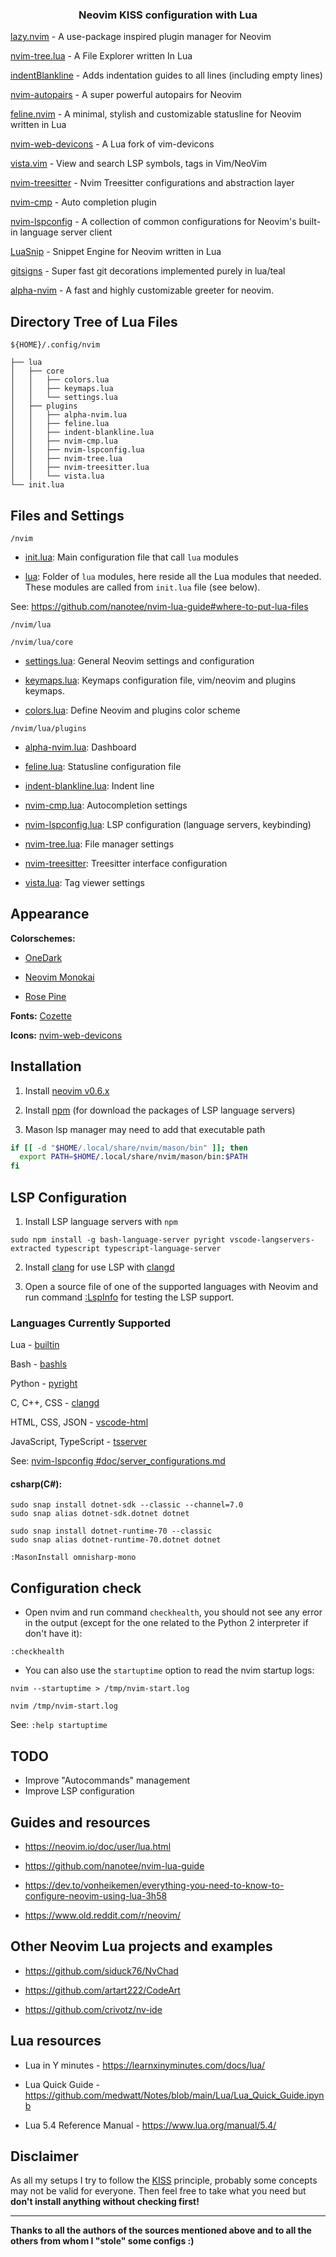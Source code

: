 <h3 align="center">
Neovim KISS configuration with Lua
</h3>

[lazy.nvim](https://github.com/folke/lazy.nvim) - A use-package inspired plugin manager for Neovim

[nvim-tree.lua](https://github.com/kyazdani42/nvim-tree.lua) - A File Explorer written In Lua

[indentBlankline](https://github.com/lukas-reineke/indent-blankline.nvim) - Adds indentation guides to all lines (including empty lines)

[nvim-autopairs](https://github.com/windwp/nvim-autopairs) - A super powerful autopairs for Neovim

[feline.nvim](https://github.com/Famiu/feline.nvim) - A minimal, stylish and customizable statusline for Neovim written in Lua

[nvim-web-devicons](https://github.com/kyazdani42/nvim-web-devicons) - A Lua fork of vim-devicons

[vista.vim](https://github.com/liuchengxu/vista.vim) - View and search LSP symbols, tags in Vim/NeoVim

[nvim-treesitter](https://github.com/nvim-treesitter/nvim-treesitter) - Nvim Treesitter configurations and abstraction layer

[nvim-cmp](https://github.com/hrsh7th/nvim-cmp) - Auto completion plugin

[nvim-lspconfig](https://github.com/neovim/nvim-lspconfig) - A collection of common configurations for Neovim's built-in language server client

[LuaSnip](https://github.com/L3MON4D3/LuaSnip) - Snippet Engine for Neovim written in Lua

[gitsigns](https://github.com/lewis6991/gitsigns.nvim) - Super fast git decorations implemented purely in lua/teal

[alpha-nvim](https://github.com/goolord/alpha-nvim) - A fast and highly customizable greeter for neovim.

## Directory Tree of Lua Files

`${HOME}/.config/nvim`

```
├── lua
│   ├── core
│   │   ├── colors.lua
│   │   ├── keymaps.lua
│   │   └── settings.lua
│   ├── plugins
│   │   ├── alpha-nvim.lua
│   │   ├── feline.lua
│   │   ├── indent-blankline.lua
│   │   ├── nvim-cmp.lua
│   │   ├── nvim-lspconfig.lua
│   │   ├── nvim-tree.lua
│   │   ├── nvim-treesitter.lua
│   │   └── vista.lua
└── init.lua
```

## Files and Settings

`/nvim`

- [init.lua](nvim/init.lua): Main configuration file that call `lua` modules

- [lua](nvim/lua): Folder of `lua` modules, here reside all the Lua modules that needed. These modules are called from `init.lua` file (see below).

See: https://github.com/nanotee/nvim-lua-guide#where-to-put-lua-files

`/nvim/lua`

`/nvim/lua/core`

- [settings.lua](nvim/lua/core/settings.lua): General Neovim settings and configuration

- [keymaps.lua](nvim/lua/core/keymaps.lua): Keymaps configuration file, vim/neovim and plugins keymaps.

- [colors.lua](nvim/lua/core/colors.lua): Define Neovim and plugins color scheme

`/nvim/lua/plugins`

- [alpha-nvim.lua](nvim/lua/plugins/alpha-nvim.lua): Dashboard

- [feline.lua](nvim/lua/plugins/feline.lua): Statusline configuration file

- [indent-blankline.lua](nvim/lua/plugins/indent-blankline.lua): Indent line

- [nvim-cmp.lua](nvim/lua/plugins/nvim-cmp.lua): Autocompletion settings

- [nvim-lspconfig.lua](nvim/lua/plugins/nvim-lspconfig.lua): LSP configuration (language servers, keybinding)

- [nvim-tree.lua](nvim/lua/plugins/nvim-tree.lua): File manager settings

- [nvim-treesitter](nvim/lua/plugins/nvim-treesitter): Treesitter interface configuration

- [vista.lua](nvim/lua/plugins/vista.lua): Tag viewer settings

## Appearance

**Colorschemes:**

- [OneDark](https://github.com/navarasu/onedark.nvim)

- [Neovim Monokai](https://github.com/tanvirtin/monokai.nvim)

- [Rose Pine](https://github.com/rose-pine/neovim)

**Fonts:** [Cozette](https://github.com/slavfox/Cozette)

**Icons:** [nvim-web-devicons](https://github.com/kyazdani42/nvim-web-devicons)

## Installation

1. Install [neovim v0.6.x](https://github.com/neovim/neovim/releases/latest)

2. Install [npm](https://github.com/npm/cli) (for download the packages of LSP language servers)

3. Mason lsp manager may need to add that executable path

```bash
if [[ -d "$HOME/.local/share/nvim/mason/bin" ]]; then
  export PATH=$HOME/.local/share/nvim/mason/bin:$PATH
fi
```

## LSP Configuration

1. Install LSP language servers with `npm`

```term
sudo npm install -g bash-language-server pyright vscode-langservers-extracted typescript typescript-language-server
```

2. Install [clang](https://clangd.llvm.org/installation.html) for use LSP with [clangd](https://github.com/neovim/nvim-lspconfig/blob/master/doc/server_configurations.md#clangd)

3. Open a source file of one of the supported languages with Neovim and run command [:LspInfo](https://github.com/neovim/nvim-lspconfig#built-in-commands) for testing the LSP support.

### Languages Currently Supported

Lua - [builtin](https://neovim.io/doc/user/lua.html)

Bash - [bashls](https://github.com/neovim/nvim-lspconfig/blob/master/doc/server_configurations.md#bashls)

Python - [pyright](https://github.com/neovim/nvim-lspconfig/blob/master/doc/server_configurations.md#pyright)

C, C++, CSS - [clangd](https://github.com/neovim/nvim-lspconfig/blob/master/doc/server_configurations.md#clangd)

HTML, CSS, JSON - [vscode-html](https://github.com/neovim/nvim-lspconfig/blob/master/doc/server_configurations.md#html)

JavaScript, TypeScript - [tsserver](https://github.com/neovim/nvim-lspconfig/blob/master/doc/server_configurations.md#tsserver)

See: [nvim-lspconfig #doc/server_configurations.md](https://github.com/neovim/nvim-lspconfig/blob/master/doc/server_configurations.md)

#### csharp(C#):

    sudo snap install dotnet-sdk --classic --channel=7.0
    sudo snap alias dotnet-sdk.dotnet dotnet

    sudo snap install dotnet-runtime-70 --classic
    sudo snap alias dotnet-runtime-70.dotnet dotnet

    :MasonInstall omnisharp-mono

## Configuration check

- Open nvim and run command `checkhealth`, you should not see any error in the output (except for the one related to the Python 2 interpreter if don't have it):

```vim
:checkhealth
```

- You can also use the `startuptime` option to read the nvim startup logs:

```term
nvim --startuptime > /tmp/nvim-start.log

nvim /tmp/nvim-start.log
```

See: `:help startuptime`

## TODO

- Improve "Autocommands" management
- Improve LSP configuration

## Guides and resources

- https://neovim.io/doc/user/lua.html

- https://github.com/nanotee/nvim-lua-guide

- https://dev.to/vonheikemen/everything-you-need-to-know-to-configure-neovim-using-lua-3h58

- https://www.old.reddit.com/r/neovim/

## Other Neovim Lua projects and examples

- https://github.com/siduck76/NvChad

- https://github.com/artart222/CodeArt

- https://github.com/crivotz/nv-ide

## Lua resources

- Lua in Y minutes - https://learnxinyminutes.com/docs/lua/

- Lua Quick Guide - https://github.com/medwatt/Notes/blob/main/Lua/Lua_Quick_Guide.ipynb

- Lua 5.4 Reference Manual - https://www.lua.org/manual/5.4/

## Disclaimer

As all my setups I try to follow the [KISS](https://en.wikipedia.org/wiki/KISS_principle) principle, probably some concepts may not be valid for everyone.
Then feel free to take what you need but **don't install anything without checking first!**

---

**Thanks to all the authors of the sources mentioned above and to all the others from whom I "stole" some configs :)**
